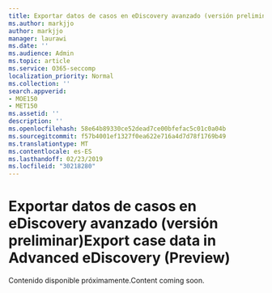 ```yaml
---
title: Exportar datos de casos en eDiscovery avanzado (versión preliminar)
ms.author: markjjo
author: markjjo
manager: laurawi
ms.date: ''
ms.audience: Admin
ms.topic: article
ms.service: O365-seccomp
localization_priority: Normal
ms.collection: ''
search.appverid:
- MOE150
- MET150
ms.assetid: ''
description: ''
ms.openlocfilehash: 58e64b89330ce52dead7ce00bfefac5c01c0a04b
ms.sourcegitcommit: f57b4001ef1327f0ea622e716a4d7d78f1769b49
ms.translationtype: MT
ms.contentlocale: es-ES
ms.lasthandoff: 02/23/2019
ms.locfileid: "30218280"
---
```

# <a name="export-case-data-in-advanced-ediscovery-preview"></a><span data-ttu-id="e0b37-102">Exportar datos de casos en eDiscovery avanzado (versión preliminar)</span><span class="sxs-lookup"><span data-stu-id="e0b37-102">Export case data in Advanced eDiscovery (Preview)</span></span>

<span data-ttu-id="e0b37-103">Contenido disponible próximamente.</span><span class="sxs-lookup"><span data-stu-id="e0b37-103">Content coming soon.</span></span>